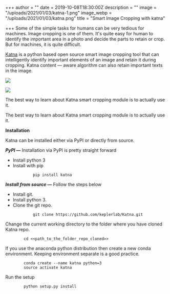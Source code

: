 +++
author = ""
date = 2019-10-08T18:30:00Z
description = ""
image = "/uploads/2021/01/03/katna-1.png"
image_webp = "/uploads/2021/01/03/katna.png"
title = "Smart Image Cropping with katna"

+++
Some of the simple tasks for humans can be very tedious for machines. Image cropping is one of them. It's quite easy for human to identify the important area in a photo and decide the parts to retain or crop. But for machines, it is quite difficult.

[Katna](https://github.com/keplerlab/katna) is a python based open source smart image cropping tool that can intelligently identify important elements of an image and retain it during cropping. Katna content — aware algorithm can also retain important texts in the image.

![](/uploads/2021/01/03/katna_crop1.jpg)

![](/uploads/2021/01/03/katna_crop_2.png)

The best way to learn about Katna smart cropping module is to actually use it.

The best way to learn about Katna smart cropping module is to actually use it.

**Installation**

Katna can be installed either via PyPI or directly from source.

**_PyPI_ —** Installation via PyPI is pretty straight forward

* Install python 3
* Install with pip
```
        	pip install katna
```
**_Install from source_ —** Follow the steps below

* Install git.
* Install python 3.
* Clone the git repo.
```
        	git clone https://github.com/keplerlab/Katna.git
```
Change the current working directory to the folder where you have cloned Katna repo.
```
        cd <<path_to_the_folder_repo_cloned>>
```
If you use the anaconda python distribution then create a new conda environment. Keeping environment separate is a good practice.
```
        conda create --name katna python=3
        source activate katna
```
Run the setup
```
        python setup.py install
```

